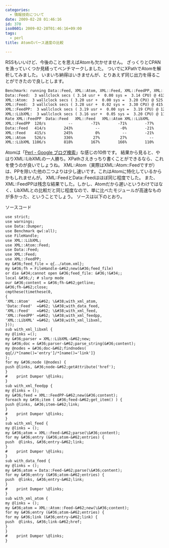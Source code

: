 ```yaml
---
categories:
  - 情報技術について
date: 2009-02-28 01:46:16
id: 370
iso8601: 2009-02-28T01:46:16+09:00
tags:
  - perl
title: Atomのパース速度の比較

---
```


RSSもいいけど、今後のことを思えばAtomも欠かせません。
ざっくりとCPANを漁っていくつか見繕ってベンチマークしました。
ついでにXPathでAtomを解析してみました。
いまいち納得はいきませんが、とりあえず同じ出力を得ることができたので良しとします。
```default
Benchmark: running Data::Feed, XML::Atom, XML::Feed, XML::FeedPP, XML::LibXML for at least 3 CPU seconds...
Data::Feed:  3 wallclock secs ( 3.14 usr +  0.00 sys =  3.14 CPU) @ 413.88/s (n=1300)
XML::Atom:  3 wallclock secs ( 3.20 usr +  0.00 sys =  3.20 CPU) @ 525.76/s (n=1684)
XML::Feed:  3 wallclock secs ( 3.28 usr +  0.02 sys =  3.30 CPU) @ 415.23/s (n=1369)
XML::FeedPP:  3 wallclock secs ( 3.19 usr +  0.00 sys =  3.19 CPU) @ 120.49/s (n=384)
XML::LibXML:  3 wallclock secs ( 3.16 usr +  0.05 sys =  3.20 CPU) @ 1105.81/s (n=3543)
Rate XML::FeedPP  Data::Feed   XML::Feed   XML::Atom XML::LibXML
XML::FeedPP  120/s          --        -71%        -71%        -77%        -89%
Data::Feed   414/s        243%          --         -0%        -21%        -63%
XML::Feed    415/s        245%          0%          --        -21%        -62%
XML::Atom    526/s        336%         27%         27%          --        -52%
XML::LibXML 1106/s        818%        167%        166%        110%          --
```
Atomは「<a href="https://www.google.co.jp/search?hl=ja&amp;q=Perl&amp;lr=lang_ja&amp;ie=utf-8&amp;tbm=blg&amp;tbs=qdr:d&amp;output=atom">Perl - Google ブログ検索</a>」な感じの10件です。
結果から見ると、やはりXML::LibXMLの一人勝ち。XPathさえきっちり書くことができるなら、これを使うのが良いでしょうね。
XML::Atom（実際はXML::Atom::Feedですが）は、PPを除いた他の二つよりは少し速いです。これはAtomに特化しているからかもしれませんが。
XML::FeedとData::Feedはほぼ同じ程度でした。
また、XML::FeedPPは残念な結果でした。しかし、Atomだから遅いというわけではなく、LibXMLとの比較だと同じ程度なので、単に比べたモジュールが高速なものが多かった、ということでしょう。
ソースは以下のとおり。


ソースコード
```default
use strict;
use warnings;
use Data::Dumper;
use Benchmark qw(:all);
use FileHandle;
use XML::LibXML;
use XML::Atom::Feed;
use Data::Feed;
use XML::Feed;
use XML::FeedPP;
my &#36;feed_file = q{../atom.xml};
my &#36;fh = FileHandle-&#62;new(&#36;feed_file)
or die &#34;cannot open &#36;feed_file: &#36;!&#34;;
local &#36;/; # slurp mode
our &#36;content = &#36;fh-&#62;getline;
&#36;fh-&#62;close;
cmpthese(timethese(0,
{
'XML::Atom'   =&#62; \&#38;with_xml_atom,
'Data::Feed'  =&#62; \&#38;with_data_feed,
'XML::Feed'   =&#62; \&#38;with_xml_feed,
'XML::FeedPP' =&#62; \&#38;with_xml_feedpp,
'XML::LibXML' =&#62; \&#38;with_xml_libxml,
}));
sub with_xml_libxml {
my @links =();
my &#36;parser = XML::LibXML-&#62;new;
my &#36;doc = &#36;parser-&#62;parse_string(&#36;content);
my @nodes = &#36;doc-&#62;findnodes(
qq{//*[name()='entry']/*[name()='link']}
);
for my &#36;node (@nodes) {
push @links, &#36;node-&#62;getAttribute('href');
}
#    print Dumper \@links;
}
sub with_xml_feedpp {
my @links = ();
my &#36;feed = XML::FeedPP-&#62;new(&#36;content);
foreach my &#36;item ( &#36;feed-&#62;get_item() ) {
push @links, &#36;item-&#62;link;
}
#    print Dumper \@links;
}
sub with_xml_feed {
my @links = ();
my &#36;atom = XML::Feed-&#62;parse(\&#36;content);
for my &#36;entry (&#36;atom-&#62;entries) {
push  @links, &#36;entry-&#62;link;
}
#    print Dumper \@links;
}
sub with_data_feed {
my @links = ();
my &#36;atom = Data::Feed-&#62;parse(\&#36;content);
for my &#36;entry (&#36;atom-&#62;entries) {
push  @links, &#36;entry-&#62;link;
}
#    print Dumper \@links;
}
sub with_xml_atom {
my @links = ();
my &#36;atom = XML::Atom::Feed-&#62;new(\&#36;content);
for my &#36;entry (&#36;atom-&#62;entries) {
for my &#36;link (&#36;entry-&#62;link) {
push  @links, &#36;link-&#62;href;
}
}
#    print Dumper \@links;
}
```
    	